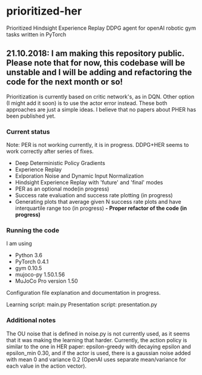 # prioritized-her
Prioritized Hindsight Experience Replay DDPG agent for openAI robotic gym tasks written in PyTorch

## 21.10.2018: I am making this repository public. Please note that for now, this codebase will be unstable and I will be adding and refactoring the code for the next month or so!

Prioritization is currently based on critic network's, as in DQN. Other option (I might add it soon) is to use the actor error instead. These both approaches are just a simple ideas. I believe that no papers about PHER has been published yet.

### Current status

Note: PER is not working currently, it is in progress. DDPG+HER seems to work correctly after series of fixes.

- Deep Deterministic Policy Gradients
- Experience Replay
- Exlporation Noise and Dynamic Input Normalization
- Hindsight Experience Replay with 'future' and 'final' modes
- PER as an optional mode(in progress)
- Success rate evaluation and success rate plotting (in progress)
- Generating plots that average given N success rate plots and have interquartile range too (in progress)
**- Proper refactor of the code (in progress)**

### Running the code

I am using 
- Python 3.6
- PyTorch 0.4.1 
- gym 0.10.5
- mujoco-py 1.50.1.56
- MuJoCo Pro version 1.50

Configuration file explanation and documentation in progress. 

Learning script: main.py
Presentation script: presentation.py


### Additional notes

The OU noise that is defined in noise.py is not currently used, as it seems that 
it was making the learning that harder. Currently, the action policy is similar to the one in HER paper:
epsilon-greedy with decaying epsilon and epsilon_min 0.30, and if the actor is used, there is a gaussian noise added with mean 0 and variance 0.2 (OpenAI uses separate mean/variance for each value in the action vector).
